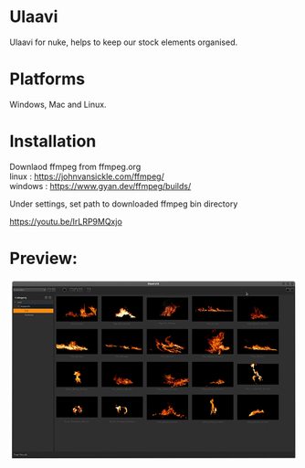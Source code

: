# Ulaavi
Ulaavi for nuke, helps to keep our stock elements organised.
<br> 
# Platforms
Windows, Mac and Linux.

# Installation
Downlaod ffmpeg from ffmpeg.org<br>
linux : https://johnvansickle.com/ffmpeg/ <br>
windows : https://www.gyan.dev/ffmpeg/builds/

Under settings, set path to downloaded ffmpeg bin directory

https://youtu.be/IrLRP9MQxjo

# Preview:
![image not found](https://github.com/arunvfx/Ulaavi/blob/master/preview.png?raw=true)
